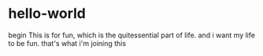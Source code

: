 # hello-world
begin
This is for fun, which is the quitessential part of life. and i want my life to be fun. that's what i'm joining this
